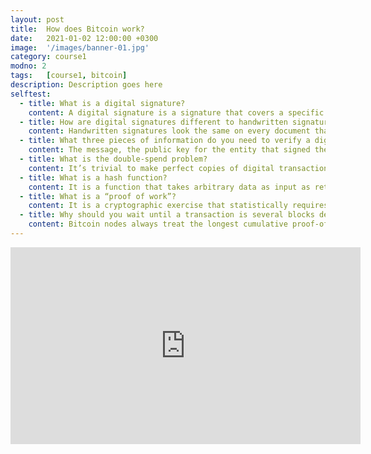 ```yaml
---
layout: post
title:  How does Bitcoin work?
date:   2021-01-02 12:00:00 +0300
image:  '/images/banner-01.jpg'
category: course1
modno: 2
tags:   [course1, bitcoin]
description: Description goes here
selftest:
  - title: What is a digital signature?
    content: A digital signature is a signature that covers a specific message with a specific private key.
  - title: How are digital signatures different to handwritten signatures?
    content: Handwritten signatures look the same on every document that they appear. Digital signatures are specific to the document, or message, that they sign.
  - title: What three pieces of information do you need to verify a digital signature?
    content: The message, the public key for the entity that signed the message, and the signature itself.
  - title: What is the double-spend problem?
    content: It’s trivial to make perfect copies of digital transactions. For any electronic money system, the double-spend problem refers to trying to prevent the transaction “Alice pays $100” from being used over and over again. This is typically solved using a centralised ledger (i.e. a bank). Bitcoin solves the double-spend problem without requiring a centralised authority controlling the ledger.
  - title: What is a hash function?
    content: It is a function that takes arbitrary data as input as returns a number that i) appears to be randomly generated, ii) cannot be “reversed” without an infeasible amount of work. Essentially, a hash function is a one-way function that returns a summary, or digest of the input data that is indistinguishable from a random result.
  - title: What is a “proof of work”?
    content: It is a cryptographic exercise that statistically requires a predetermined amount of effort to produce, but very little effort to verify. For example, you might require someone to hash a list of transactions along with a number (called a nonce) that produces a digest that starts with 30 zeros. Because hash functions are one-way functions, you know that someone had to do 2^20 (roughly 1,000,000,000) hashes, on average, to generate that hash. When they present the proof, you have to do exactly one hash, using the provided nonce, to verify the claimed proof of work.
  - title: Why should you wait until a transaction is several blocks deep in the chain before accepting it?
    content: Bitcoin nodes always treat the longest cumulative proof-of-work chain as the true record of the bitcoin ledger. It’s possible for a block to get overtaken by a competing chain, in which case transactions on the losing chain would be “reversed” if they’re not also on the alternative chain. The deeper on the blockchain a transaction is, the less likely that enough proof of work will be generated to rewrite this section of the blockchain.
---
```


<iframe width="560" height="315" src="https://www.youtube.com/embed/bBC-nXj3Ng4" title="YouTube video player" frameborder="0" allow="accelerometer; autoplay; clipboard-write; encrypted-media; gyroscope; picture-in-picture" allowfullscreen></iframe>
